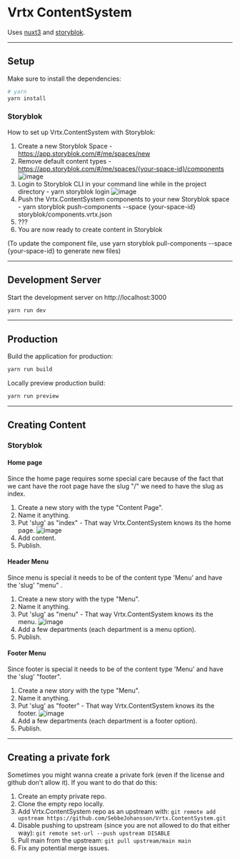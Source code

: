 # Vrtx ContentSystem

Uses [nuxt3](https://v3.nuxtjs.org) and [storyblok](https://www.storyblok.com/).

-----
## Setup

Make sure to install the dependencies:

```bash
# yarn
yarn install
```

### Storyblok

How to set up Vrtx.ContentSystem with Storyblok:
1. Create a new Storyblok Space - https://app.storyblok.com/#/me/spaces/new
2. Remove default content types - https://app.storyblok.com/#/me/spaces/{your-space-id}/components
![image](https://user-images.githubusercontent.com/5083273/209108405-598d195c-d9f4-4e0d-be43-9f417e51a8c7.png)
3. Login to Storyblok CLI in your command line while in the project directory - yarn storyblok login
![image](https://user-images.githubusercontent.com/5083273/209108425-7cc108a5-35e8-4602-ba69-78e4a748979c.png)
4. Push the Vrtx.ContentSystem components to your new Storyblok space - yarn storyblok push-components --space {your-space-id} storyblok/components.vrtx.json
5. ???
6. You are now ready to create content in Storyblok

(To update the component file, use yarn storyblok pull-components --space {your-space-id} to generate new files)

-----
## Development Server

Start the development server on http://localhost:3000

```bash
yarn run dev
```
-----

## Production

Build the application for production:

```bash
yarn run build
```

Locally preview production build:

```bash
yarn run preview
```

-----

## Creating Content

### Storyblok

#### Home page

Since the home page requires some special care because of the fact that we cant have the root page have the slug "/" we need to have the slug as index.

1. Create a new story with the type "Content Page".
2. Name it anything.
3. Put 'slug' as "index" - That way Vrtx.ContentSystem knows its the home page.
![image](https://user-images.githubusercontent.com/5083273/209223681-42067716-ddfd-4ce8-bd12-4dab30f7ce15.png)
4. Add content.
5. Publish.

#### Header Menu

Since menu is special it needs to be of the content type 'Menu' and have the 'slug' "menu" .

1. Create a new story with the type "Menu".
2. Name it anything.
3. Put 'slug' as "menu" - That way Vrtx.ContentSystem knows its the menu.
![image](https://user-images.githubusercontent.com/5083273/209223706-375e4da4-c7c6-4e3e-9c16-f46b6ce17aac.png)
4. Add a few departments (each department is a menu option).
5. Publish.

#### Footer Menu

Since footer is special it needs to be of the content type 'Menu' and have the 'slug' "footer".

1. Create a new story with the type "Menu".
2. Name it anything.
3. Put 'slug' as "footer" - That way Vrtx.ContentSystem knows its the footer.
![image](https://user-images.githubusercontent.com/5083273/209223714-9739a9c7-6f17-4121-a644-facb2bd6dc23.png)
4. Add a few departments (each department is a footer option).
5. Publish.

-----
## Creating a private fork

Sometimes you might wanna create a private fork (even if the license and github don't allow it). If you want to do that do this:
1. Create an empty private repo.
2. Clone the empty repo locally.
3. Add Vrtx.ContentSystem repo as an upstream with: `git remote add upstream https://github.com/SebbeJohansson/Vrtx.ContentSystem.git`
4. Disable pushing to upstream (since you are not allowed to do that either way): `git remote set-url --push upstream DISABLE`
5. Pull main from the upstream: `git pull upstream/main main`
6. Fix any potential merge issues.
